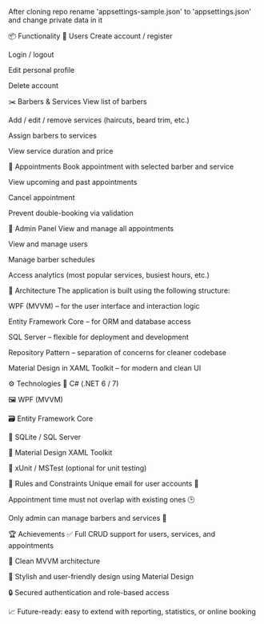 After cloning repo rename 'appsettings-sample.json' to 'appsettings.json' and change private data in it


📦 Functionality
👤 Users
Create account / register

Login / logout

Edit personal profile

Delete account

✂️ Barbers & Services
View list of barbers

Add / edit / remove services (haircuts, beard trim, etc.)

Assign barbers to services

View service duration and price

📅 Appointments
Book appointment with selected barber and service

View upcoming and past appointments

Cancel appointment

Prevent double-booking via validation

🧾 Admin Panel
View and manage all appointments

View and manage users

Manage barber schedules

Access analytics (most popular services, busiest hours, etc.)

🧱 Architecture
The application is built using the following structure:

WPF (MVVM) – for the user interface and interaction logic

Entity Framework Core – for ORM and database access

 SQL Server – flexible for deployment and development

Repository Pattern – separation of concerns for cleaner codebase

Material Design in XAML Toolkit – for modern and clean UI

⚙️ Technologies
🧠 C# (.NET 6 / 7)

🖼 WPF (MVVM)

🗃 Entity Framework Core

💾 SQLite / SQL Server

🎨 Material Design XAML Toolkit

🧪 xUnit / MSTest (optional for unit testing)

📝 Rules and Constraints
Unique email for user accounts 📧

Appointment time must not overlap with existing ones 🕒

Only admin can manage barbers and services 🔐

🏆 Achievements
✅ Full CRUD support for users, services, and appointments

🧠 Clean MVVM architecture

🎨 Stylish and user-friendly design using Material Design

🔒 Secured authentication and role-based access

📈 Future-ready: easy to extend with reporting, statistics, or online booking
